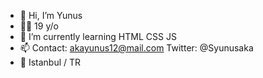 - 👋 Hi, I’m Yunus
- 👨‍💻 19 y/o
- 🌱 I’m currently learning HTML CSS JS
- 📫 Contact: akayunus12@mail.com Twitter: @Syunusaka
- 📍  Istanbul / TR


